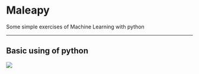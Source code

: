 # Maleapy
Some simple exercises of Machine Learning with python

---


Basic using of python
---

![](https://github.com/Brokenwind/Maleapy/blob/master/imgdocs/images/ex0_aligmv1.png)
